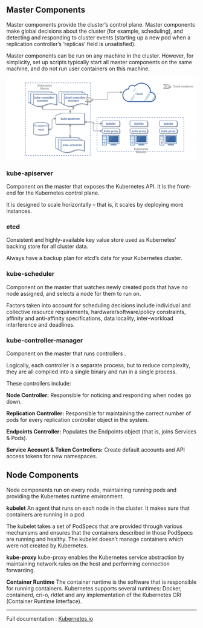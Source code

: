## Master Components

Master components provide the cluster’s control plane. Master components make global decisions about the cluster (for example, scheduling), and detecting and responding to cluster events (starting up a new pod when a replication controller’s ‘replicas’ field is unsatisfied).

Master components can be run on any machine in the cluster. However, for simplicity, set up scripts typically start all master components on the same machine, and do not run user containers on this machine.

![Kubernetes Components](https://github.com/Sphinxgaia/katacoda-learning-center/raw/master/kubernetes-101-intro-beginner/post-ccm-arch.png)


### kube-apiserver
Component on the master that exposes the Kubernetes API. It is the front-end for the Kubernetes control plane.

It is designed to scale horizontally – that is, it scales by deploying more instances.

### etcd
Consistent and highly-available key value store used as Kubernetes’ backing store for all cluster data.

Always have a backup plan for etcd’s data for your Kubernetes cluster.

### kube-scheduler
Component on the master that watches newly created pods that have no node assigned, and selects a node for them to run on.

Factors taken into account for scheduling decisions include individual and collective resource requirements, hardware/software/policy constraints, affinity and anti-affinity specifications, data locality, inter-workload interference and deadlines.

### kube-controller-manager
Component on the master that runs controllers .

Logically, each controller is a separate process, but to reduce complexity, they are all compiled into a single binary and run in a single process.

These controllers include:

**Node Controller:** Responsible for noticing and responding when nodes go down.

**Replication Controller:** Responsible for maintaining the correct number of pods for every replication controller object in the system.

**Endpoints Controller:** Populates the Endpoints object (that is, joins Services & Pods).

**Service Account & Token Controllers:** Create default accounts and API access tokens for new namespaces.

## Node Components

Node components run on every node, maintaining running pods and providing the Kubernetes runtime environment.

**kubelet**
An agent that runs on each node in the cluster. It makes sure that containers are running in a pod.

The kubelet takes a set of PodSpecs that are provided through various mechanisms and ensures that the containers described in those PodSpecs are running and healthy. The kubelet doesn’t manage containers which were not created by Kubernetes.

**kube-proxy**
kube-proxy enables the Kubernetes service abstraction by maintaining network rules on the host and performing connection forwarding.

**Container Runtime**
The container runtime is the software that is responsible for running containers. Kubernetes supports several runtimes: Docker, containerd, cri-o, rktlet and any implementation of the Kubernetes CRI (Container Runtime Interface).

---

Full documentation : [Kubernetes.io](https://kubernetes.io/docs/concepts/)